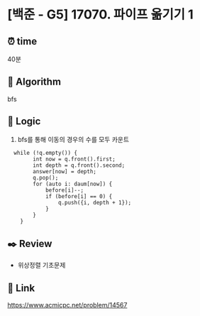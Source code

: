 # [백준 - G5] 17070. 파이프 옮기기 1
 
## ⏰  **time**
40분

## :pushpin: **Algorithm**
bfs


## :round_pushpin: **Logic**
1. bfs를 통해 이동의 경우의 수를 모두 카운트
```
  while (!q.empty()) {
        int now = q.front().first;
        int depth = q.front().second;
        answer[now] = depth;
        q.pop();
        for (auto i: daum[now]) {
            before[i]--;
            if (before[i] == 0) {
                q.push({i, depth + 1});
            }
        }
    }
```

## :black_nib: **Review**
- 위상정렬 기초문제



## 📡 Link
https://www.acmicpc.net/problem/14567
